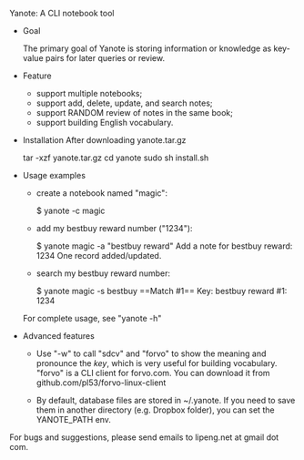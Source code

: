 Yanote: A CLI notebook tool

* Goal

  The primary goal of Yanote is storing information or knowledge as key-value
  pairs for later queries or review. 

* Feature

  - support multiple notebooks;
  - support add, delete, update, and search notes;
  - support RANDOM review of notes in the same book;
  - support building English vocabulary.

* Installation 
  After downloading yanote.tar.gz

  tar -xzf yanote.tar.gz
  cd yanote
  sudo sh install.sh

* Usage examples

  - create a notebook named "magic": 

       $ yanote -c magic

  - add my bestbuy reward number ("1234"): 

       $ yanote magic -a "bestbuy reward"
       Add a note for bestbuy reward: 1234
       One record added/updated.

  - search my bestbuy reward number:

       $ yanote magic -s bestbuy
       ==Match #1==
       Key: bestbuy reward
       #1: 1234

  For complete usage, see "yanote -h"
 
* Advanced features

  - Use "-w" to call "sdcv" and "forvo" to show the meaning and pronounce the
    *key*, which is very useful for building vocabulary. "forvo" is a CLI client
    for forvo.com. You can download it from github.com/pl53/forvo-linux-client

  - By default, database files are stored in ~/.yanote. If you need to save them
    in another directory (e.g. Dropbox folder), you can set the YANOTE_PATH env.

For bugs and suggestions, please send emails to lipeng.net at gmail dot com.
